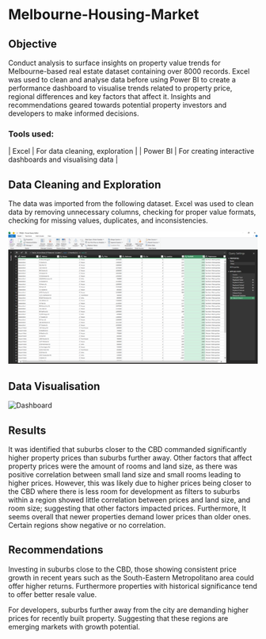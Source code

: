 # Melbourne-Housing-Market


## Objective
Conduct analysis to surface insights on property value trends for Melbourne-based real estate dataset containing over 8000 records. Excel was used to clean and analyse data before using Power BI to create a performance dashboard to visualise trends related to property price, regional differences and key factors that affect it. Insights and recommendations geared towards potential property investors and developers to make informed decisions.  

### Tools used:

| Excel    | For data cleaning, exploration                           |
| Power BI | For creating interactive dashboards and visualising data |

## Data Cleaning and Exploration
The data was imported from the following dataset. Excel was used to clean data by removing unnecessary columns, checking for proper value formats, checking for missing values, duplicates, and inconsistencies.


![Excel Power Query](assets/images/Excel_Screenshot.png)



## Data Visualisation
![Dashboard](assets/images/Power_BI_dashboard.png")

## Results
It was identified that suburbs closer to the CBD commanded significantly higher property prices than suburbs further away. Other factors that affect property prices were the amount of rooms and land size, as there was positive correlation between small land size and small rooms leading to higher prices. However, this was likely due to higher prices being closer to the CBD where there is less room for development as filters to suburbs within a region showed little correlation between prices and land size, and room size; suggesting that other factors impacted prices. Furthermore, It seems overall that newer properties demand lower prices than older ones. Certain regions show negative or no correlation. 

## Recommendations
Investing in suburbs close to the CBD, those showing consistent price growth in recent years such as the South-Eastern Metropolitano area could offer higher returns. Furthermore properties with historical significance tend to offer better resale value. 

For developers, suburbs further away from the city are demanding higher prices for recently built property. Suggesting that these regions are emerging markets with growth potential.
